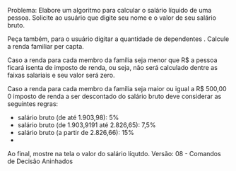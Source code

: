 Problema:
Elabore um algoritmo para calcular o salário líquido de uma
pessoa.
Solicite ao usuário que digite seu nome e o valor de seu
salário bruto.

Peça também, para o usuário digitar a quantidade de
dependentes .
Calcule a renda familiar per capta.

Caso a renda para cada membro da família seja menor que R$
a pessoa ficará isenta de imposto de renda, ou seja,
não será calculado dentre as faixas salariais e seu valor
será zero.

Caso a renda para cada membro da família seja maior ou igual
a R$ 500,00 0 imposto de renda a ser descontado do salário
bruto deve considerar as seguintes regras:

* salário bruto (de até 1.903,98): 5%
* salário bruto (de 1.903,9191 até 2.826,65): 7,5%
* salário bruto (a partir de 2.826,66): 15%
* 
Ao final, mostre na tela o valor do salário líqutdo.
Versão: 08 - Comandos de Decisão Aninhados